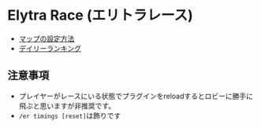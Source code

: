 # Elytra Race (エリトラレース)

* [マップの設定方法](/elytrarace/configuring-map)
* [デイリーランキング](/elytrarace/daily-ranking)

## 注意事項
- プレイヤーがレースにいる状態でプラグインをreloadするとロビーに勝手に飛ぶと思いますが非推奨です。
- `/er timings [reset]`は飾りです
